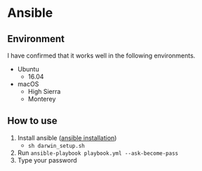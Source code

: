 # Ansible

## Environment

I have confirmed that it works well in the following environments.
- Ubuntu
    - 16.04
- macOS
    - High Sierra
    - Monterey

## How to use

1. Install ansible ([ansible installation](http://docs.ansible.com/ansible/latest/intro_installation.html))
    + `sh darwin_setup.sh`
2. Run `ansible-playbook playbook.yml --ask-become-pass`
3. Type your password
